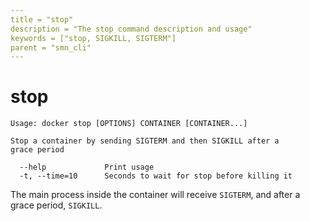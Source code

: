 ```yaml
---
title = "stop"
description = "The stop command description and usage"
keywords = ["stop, SIGKILL, SIGTERM"]
parent = "smn_cli"
---
```


# stop

    Usage: docker stop [OPTIONS] CONTAINER [CONTAINER...]

    Stop a container by sending SIGTERM and then SIGKILL after a
    grace period

      --help             Print usage
      -t, --time=10      Seconds to wait for stop before killing it

The main process inside the container will receive `SIGTERM`, and after a grace
period, `SIGKILL`.
